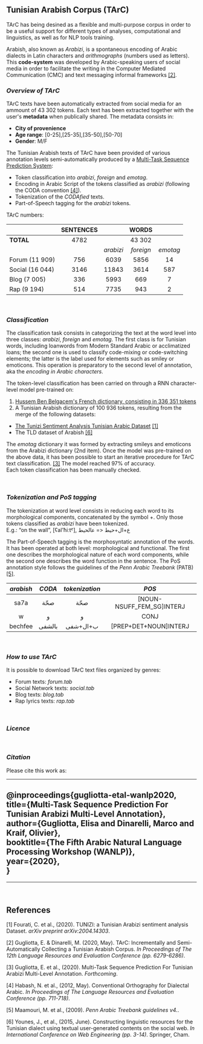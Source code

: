 ## Tunisian Arabish Corpus (TArC)

TArC has being desined as a flexible and multi-purpose corpus in order to be a useful support for different types of analyses, computational and linguistics, as well as for NLP tools training. 

Arabish, also known as *Arabizi*, is a spontaneous encoding of Arabic dialects in Latin characters and *arithmographs* (numbers used as letters). This **code-system** was developed by Arabic-speaking users of social media in order to facilitate the writing in the Computer Mediated Communication (CMC) and text messaging informal frameworks [[2]](#2).

<!-- - TArC is thus the result of a multidisciplinary work with a hybrid approach based on : 
* dialectological research questions 
* corpus linguistic criteria 
  * Text mode: informal writing 
  * Text *genre*: social media (forums, blogs, social network, rap lyric) 
  * Domain: CMC
  * Language: Tunisian encoded in Arabish
  * Location & Publication date: extracted together with the texts metadata
* deep learning techniques  -->

### *Overview of TArC*

TArC texts have been automatically extracted from social media for an ammount of 43 302 tokens. Each text has been extracted together with the user's **metadata** when publically shared. 
The metadata consists in: 
* **City of provenience**
* **Age range**: [0-25],[25-35],[35-50],[50-70]
* **Gender**: M/F 

The Tunisian Arabish texts of TArC have been provided of various annotation levels semi-automatically produced by a [Multi-Task Sequence Prediction System](https://gricad-gitlab.univ-grenoble-alpes.fr/dinarelm/tarc-multi-task-system): 

* Token classification into *arabizi*, *foreign* and *emotag*. 
* Encoding in Arabic Script of the tokens classified as *arabizi* (following the CODA convention [[4]](#4)).
* Tokenization of the *CODAfied* texts.
* Part-of-Speech tagging for the *arabizi* tokens.

TArC numbers:

|               |**SENTENCES**|         |**WORDS**|         |
|:--------------|:-----------:|:-------:|:-------:|:-------:|
|**TOTAL**      |   4782      |         |  43 302 |         |
|               |             |*arabizi*|*foreign*|*emotag* |
|Forum (11 909) | 756         |6039     |5856     |14       |
|Social (16 044)| 3146        |11843    |3614     |587      |
|Blog (7 005)   | 336         |5993     |669      |7        |
|Rap (9 194)    | 514         |7735     |943      |2        |

<br />

### *Classification* 
<!-- classificationRepositiryWhenThereWillBeOne -->
The classification task consists in categorizing the text at the word level into three classes: *arabizi*, *foreign* and *emotag*. The first class is for Tunisian words, including loanwords from Modern Standard Arabic or acclimatized loans; the second one is used to classify code-mixing or code-switching elements; the latter is the label used for elements such as smiley or emoticons. This operation is preparatory to the second level of annotation, aka the *encoding in Arabic characters*.

The token-level classification has been carried on through a RNN character-level model pre-trained on: 
1.    [Hussem Ben Belgacem's French dictionary, consisting in 336 351 tokens](https://github.com/hbenbel/French-Dictionary)
2.    A Tunisian Arabish dictionary of 100 936 tokens, resulting from the merge of the following datasets: 
* [The Tunizi Sentiment Analysis Tunisian Arabic Dataset](https://github.com/chaymafourati/TUNIZI-Sentiment-Analysis-Tunisian-Arabizi-Dataset) [[1]](#1)  
* The TLD dataset of Arabish [[6]](#6)

The *emotag* dictionary it was formed by extracting smileys and emoticons from the Arabizi dictionary (2nd item).
Once the model was pre-trained on the above data, it has been possible to start an iterative procedure for TArC text classification. [[3]](#3) The model reached 97% of accuracy.   
Each token classification has been manually checked. 


<br />

### *Tokenization and PoS tagging*
The tokenization at word level consists in reducing each word to its morphological components, concatenated by the symbol +. Only those tokens classified as *arabizi* have been tokenized.
<br />
E.g.: “on the wall”, [ʕal'ħiːtˤ], ع+ال+حيط <= عالحيط

The Part-of-Speech tagging is the morphosyntatic annotation of the words. It has been operated at both level: morphological and functional. The first one describes the morphological nature of each word components, while the second one describes the word function in the sentence. 
The PoS annotation style follows the guidelines of the *Penn Arabic Treebank* (PATB) [[5]](#5). 

| *arabish* | *CODA* | *tokenization* | *POS*                    |
|:---------:|:------:|:--------------:|:------------------------:|
| sa7a	    |	صحّة      |  صحّة       |[NOUN-NSUFF_FEM_SG]INTERJ |
| w	        |	و    |    و           |CONJ                      |
| bechfee	|بالشفى |ب+ال+شفى         |[PREP+DET+NOUN]INTERJ     |  

<br />

### *How to use TArC*

It is possible to download TArC text files organized by genres: 
* Forum texts: *forum.tab*
* Social Network texts: *social.tab*
* Blog texts: *blog.tab*
* Rap lyrics texts: *rap.tab* 

<br />

### *Licence*

<br />

### *Citation* 

Please cite this work as: 

---
@inproceedings{gugliotta-etal-wanlp2020, \
title={Multi-Task Sequence Prediction For Tunisian Arabizi Multi-Level Annotation}, \
author={Gugliotta, Elisa and Dinarelli, Marco and Kraif, Olivier}, \
booktitle={The Fifth Arabic Natural Language Processing Workshop (WANLP)}, \
year={2020},\
}
---
---

<br />

## References 

<a id="1">[1]<a/>
Fourati, C. et al., (2020). TUNIZI: a Tunisian Arabizi sentiment analysis Dataset. *arXiv preprint arXiv:2004.14303*.

<a id="2">[2]<a/>
Gugliotta, E. & Dinarelli, M. (2020, May). TArC: Incrementally and Semi-Automatically Collecting a Tunisian Arabish Corpus. *In Proceedings of The 12th Language Resources and Evaluation Conference (pp. 6279-6286)*.

<a id="3">[3]<a/>
Gugliotta, E. et al., (2020). Multi-Task Sequence Prediction For Tunisian Arabizi Multi-Level Annotation. *Forthcoming*.  

<a id="4">[4]<a/>
Habash, N. et al., (2012, May). Conventional Orthography for Dialectal Arabic. *In Proceedings of The Language Resources and Evaluation Conference (pp. 711-718)*.

<a id="5">[5]<a/>
Maamouri, M. et al., (2009). *Penn Arabic Treebank guidelines v4.*.

<a id="6">[6]<a/>
Younes, J., et al., (2015, June). Constructing linguistic resources for the Tunisian dialect using textual user-generated contents on the social web. *In International Conference on Web Engineering (pp. 3-14)*. Springer, Cham.
